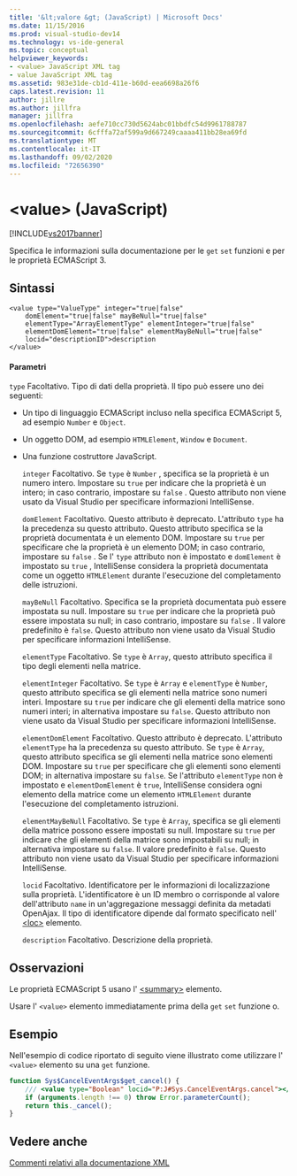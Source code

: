 ```yaml
---
title: '&lt;valore &gt; (JavaScript) | Microsoft Docs'
ms.date: 11/15/2016
ms.prod: visual-studio-dev14
ms.technology: vs-ide-general
ms.topic: conceptual
helpviewer_keywords:
- <value> JavaScript XML tag
- value JavaScript XML tag
ms.assetid: 983e31de-cb1d-411e-b60d-eea6698a26f6
caps.latest.revision: 11
author: jillre
ms.author: jillfra
manager: jillfra
ms.openlocfilehash: aefe710cc730d5624abc01bbdfc54d9961788787
ms.sourcegitcommit: 6cfffa72af599a9d667249caaaa411bb28ea69fd
ms.translationtype: MT
ms.contentlocale: it-IT
ms.lasthandoff: 09/02/2020
ms.locfileid: "72656390"
---
```

# <a name="ltvaluegt-javascript"></a>&lt;value&gt; (JavaScript)
[!INCLUDE[vs2017banner](../includes/vs2017banner.md)]

Specifica le informazioni sulla documentazione per le `get` `set` funzioni e per le proprietà ECMAScript 3.

## <a name="syntax"></a>Sintassi

```
<value type="ValueType" integer="true|false"
    domElement="true|false" mayBeNull="true|false"
    elementType="ArrayElementType" elementInteger="true|false"
    elementDomElement="true|false" elementMayBeNull="true|false"
    locid="descriptionID">description
</value>
```

#### <a name="parameters"></a>Parametri
 `type` Facoltativo. Tipo di dati della proprietà. Il tipo può essere uno dei seguenti:

- Un tipo di linguaggio ECMAScript incluso nella specifica ECMAScript 5, ad esempio `Number` e `Object`.

- Un oggetto DOM, ad esempio `HTMLElement`, `Window` e `Document`.

- Una funzione costruttore JavaScript.

  `integer` Facoltativo. Se `type` è `Number` , specifica se la proprietà è un numero intero. Impostare su `true` per indicare che la proprietà è un intero; in caso contrario, impostare su `false` . Questo attributo non viene usato da Visual Studio per specificare informazioni IntelliSense.

  `domElement` Facoltativo. Questo attributo è deprecato. L'attributo `type` ha la precedenza su questo attributo. Questo attributo specifica se la proprietà documentata è un elemento DOM. Impostare su `true` per specificare che la proprietà è un elemento DOM; in caso contrario, impostare su `false` . Se l' `type` attributo non è impostato e `domElement` è impostato su `true` , IntelliSense considera la proprietà documentata come un oggetto `HTMLElement` durante l'esecuzione del completamento delle istruzioni.

  `mayBeNull` Facoltativo. Specifica se la proprietà documentata può essere impostata su null. Impostare su `true` per indicare che la proprietà può essere impostata su null; in caso contrario, impostare su `false` . Il valore predefinito è `false`. Questo attributo non viene usato da Visual Studio per specificare informazioni IntelliSense.

  `elementType` Facoltativo. Se `type` è `Array`, questo attributo specifica il tipo degli elementi nella matrice.

  `elementInteger` Facoltativo. Se `type` è `Array` e `elementType` è `Number`, questo attributo specifica se gli elementi nella matrice sono numeri interi. Impostare su `true` per indicare che gli elementi della matrice sono numeri interi; in alternativa impostare su `false`. Questo attributo non viene usato da Visual Studio per specificare informazioni IntelliSense.

  `elementDomElement` Facoltativo. Questo attributo è deprecato. L'attributo `elementType` ha la precedenza su questo attributo. Se `type` è `Array`, questo attributo specifica se gli elementi nella matrice sono elementi DOM. Impostare su `true` per specificare che gli elementi sono elementi DOM; in alternativa impostare su `false`. Se l'attributo `elementType` non è impostato e `elementDomElement` è `true`, IntelliSense considera ogni elemento della matrice come un elemento `HTMLElement` durante l'esecuzione del completamento istruzioni.

  `elementMayBeNull` Facoltativo. Se `type` è `Array`, specifica se gli elementi della matrice possono essere impostati su null. Impostare su `true` per indicare che gli elementi della matrice sono impostabili su null; in alternativa impostare su `false`. Il valore predefinito è `false`. Questo attributo non viene usato da Visual Studio per specificare informazioni IntelliSense.

  `locid` Facoltativo. Identificatore per le informazioni di localizzazione sulla proprietà. L'identificatore è un ID membro o corrisponde al valore dell'attributo `name` in un'aggregazione messaggi definita da metadati OpenAjax. Il tipo di identificatore dipende dal formato specificato nell' [\<loc>](../ide/loc-javascript.md) elemento.

  `description` Facoltativo. Descrizione della proprietà.

## <a name="remarks"></a>Osservazioni
 Le proprietà ECMAScript 5 usano l' [\<summary>](../ide/summary-javascript.md) elemento.

 Usare l' `<value>` elemento immediatamente prima della `get` `set` funzione o.

## <a name="example"></a>Esempio
 Nell'esempio di codice riportato di seguito viene illustrato come utilizzare l' `<value>` elemento su una `get` funzione.

```javascript
function Sys$CancelEventArgs$get_cancel() {
    /// <value type="Boolean" locid="P:J#Sys.CancelEventArgs.cancel"></value>
    if (arguments.length !== 0) throw Error.parameterCount();
    return this._cancel();
}
```

## <a name="see-also"></a>Vedere anche
 [Commenti relativi alla documentazione XML](../ide/xml-documentation-comments-javascript.md)
